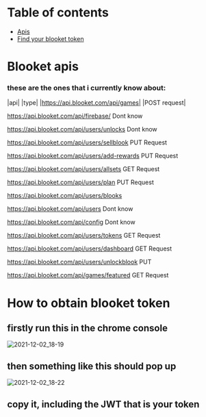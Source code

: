   # Table of contents
- [Apis](#Blooket-apis)
- [Find your blooket token](#How-to-obtain-blooket-token)
 






# Blooket apis
### these are the ones that i currently know about:

 |api|                             |type|
 |https://api.blooket.com/api/games| |POST request|
 
 
 https://api.blooket.com/api/firebase/  Dont know
 
 
 https://api.blooket.com/api/users/unlocks Dont know
 
 
 https://api.blooket.com/api/users/sellblook PUT Request
 
 
 https://api.blooket.com/api/users/add-rewards PUT Request
 
 
 https://api.blooket.com/api/users/allsets GET Request 
 

 https://api.blooket.com/api/users/plan PUT Request
 
 
 https://api.blooket.com/api/users/blooks
 
 
 https://api.blooket.com/api/users Dont know
 
 
 https://api.blooket.com/api/config Dont know
 

 https://api.blooket.com/api/users/tokens GET Request
 
 
  https://api.blooket.com/api/users/dashboard GET Request
  
  
  https://api.blooket.com/api/users/unlockblook PUT
  
  
  https://api.blooket.com/api/games/featured GET Request





# How to obtain blooket token 



## firstly run this in the chrome console



![2021-12-02_18-19](https://user-images.githubusercontent.com/80481493/144534274-fbb35688-de40-41e0-a655-0c6d2af78fdc.png)



## then something like this should pop up



![2021-12-02_18-22](https://user-images.githubusercontent.com/80481493/144534461-1b56748f-23e6-48c4-835b-e5c307429c33.png)



## copy it, including the JWT that is your token



